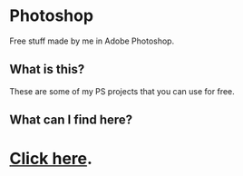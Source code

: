 # Photoshop
Free stuff made by me in Adobe Photoshop.

## What is this?
These are some of my PS projects that you can use for free.

## What can I find here?
# [Click here](https://github.com/wereeverxd/Photoshop/wiki).
